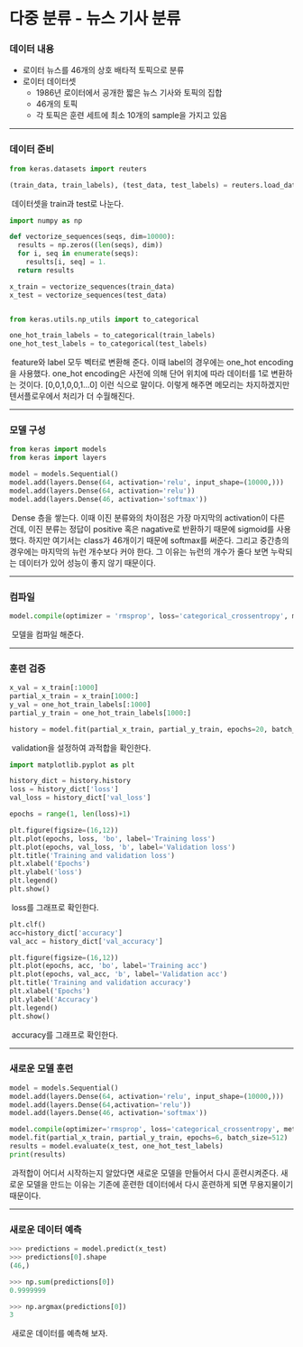 # 다중 분류 - 뉴스 기사 분류



### 데이터 내용

- 로이터 뉴스를 46개의 상호 배타적 토픽으로 분류
- 로이터 데이터셋
  - 1986년 로이터에서 공개한 짧은 뉴스 기사와 토픽의 집합
  - 46개의 토픽
  - 각 토픽은 훈련 세트에 최소 10개의 sample을 가지고 있음



---



### 데이터 준비

```python
from keras.datasets import reuters

(train_data, train_labels), (test_data, test_labels) = reuters.load_data(num_words=10000)
```

​	데이터셋을 train과 test로 나눈다.



```python
import numpy as np

def vectorize_sequences(seqs, dim=10000):
  results = np.zeros((len(seqs), dim))
  for i, seq in enumerate(seqs):
    results[i, seq] = 1.
  return results

x_train = vectorize_sequences(train_data)
x_test = vectorize_sequences(test_data)


from keras.utils.np_utils import to_categorical

one_hot_train_labels = to_categorical(train_labels)
one_hot_test_labels = to_categorical(test_labels)
```

​	feature와 label 모두 벡터로 변환해 준다. 이때 label의 경우에는 one_hot encoding을 사용했다. one_hot encoding은 사전에 의해 단어 위치에 따라 데이터를 1로 변환하는 것이다. [0,0,1,0,0,1...0] 이런 식으로 말이다. 이렇게 해주면 메모리는 차지하겠지만 텐서플로우에서 처리가 더 수월해진다.



---



### 모델 구성

```python
from keras import models
from keras import layers

model = models.Sequential()
model.add(layers.Dense(64, activation='relu', input_shape=(10000,)))
model.add(layers.Dense(64, activation='relu'))
model.add(layers.Dense(46, activation='softmax'))
```

​	Dense 층을 쌓는다. 이때 이진 분류와의 차이점은 가장 마지막의 activation이 다른 건데, 이진 분류는 정답이 positive 혹은 nagative로 반환하기 때문에 sigmoid를 사용했다. 하지만 여기서는 class가 46개이기 때문에 softmax를 써준다. 그리고 중간층의 경우에는 마지막의 뉴런 개수보다 커야 한다. 그 이유는 뉴런의 개수가 줄다 보면 누락되는 데이터가 있어 성능이 좋지 않기 때문이다.



---



### 컴파일

```python
model.compile(optimizer = 'rmsprop', loss='categorical_crossentropy', metrics=['accuracy'])
```

​	모델을 컴파일 해준다.



---



### 훈련 검증

```python
x_val = x_train[:1000]
partial_x_train = x_train[1000:]
y_val = one_hot_train_labels[:1000]
partial_y_train = one_hot_train_labels[1000:]

history = model.fit(partial_x_train, partial_y_train, epochs=20, batch_size=512, validation_data=(x_val, y_val))
```

​	validation을 설정하여 과적합을 확인한다.



```python
import matplotlib.pyplot as plt

history_dict = history.history
loss = history_dict['loss']
val_loss = history_dict['val_loss']

epochs = range(1, len(loss)+1)

plt.figure(figsize=(16,12))
plt.plot(epochs, loss, 'bo', label='Training loss')
plt.plot(epochs, val_loss, 'b', label='Validation loss')
plt.title('Training and validation loss')
plt.xlabel('Epochs')
plt.ylabel('loss')
plt.legend()
plt.show()
```

​	loss를 그래프로 확인한다.



```python
plt.clf()
acc=history_dict['accuracy']
val_acc = history_dict['val_accuracy']

plt.figure(figsize=(16,12))
plt.plot(epochs, acc, 'bo', label='Training acc')
plt.plot(epochs, val_acc, 'b', label='Validation acc')
plt.title('Training and validation accuracy')
plt.xlabel('Epochs')
plt.ylabel('Accuracy')
plt.legend()
plt.show()
```

​	accuracy를 그래프로 확인한다.



---



### 새로운 모델 훈련

```python
model = models.Sequential()
model.add(layers.Dense(64, activation='relu', input_shape=(10000,)))
model.add(layers.Dense(64,activation='relu'))
model.add(layers.Dense(46, activation='softmax'))

model.compile(optimizer='rmsprop', loss='categorical_crossentropy', metrics=['accuracy'])
model.fit(partial_x_train, partial_y_train, epochs=6, batch_size=512)
results = model.evaluate(x_test, one_hot_test_labels)
print(results)
```

​	과적합이 어디서 시작하는지 알았다면 새로운 모델을 만들어서 다시 훈련시켜준다. 새로운 모델을 만드는 이유는 기존에 훈련한 데이터에서 다시 훈련하게 되면 무용지물이기 때문이다.



---



### 새로운 데이터 예측

```python
>>> predictions = model.predict(x_test)
>>> predictions[0].shape
(46,)

>>> np.sum(predictions[0])
0.9999999

>>> np.argmax(predictions[0])
3
```

​	새로운 데이터를 예측해 보자.
